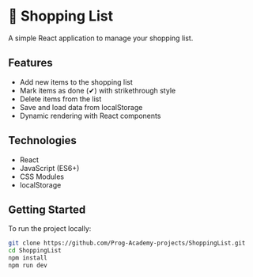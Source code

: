 # 🛒 Shopping List

A simple React application to manage your shopping list.


## Features


- Add new items to the shopping list  
- Mark items as done (✔) with strikethrough style  
- Delete items from the list  
- Save and load data from localStorage  
- Dynamic rendering with React components

## Technologies

- React
- JavaScript (ES6+)
- CSS Modules
- localStorage

## Getting Started

To run the project locally:

```bash
git clone https://github.com/Prog-Academy-projects/ShoppingList.git
cd ShoppingList
npm install
npm run dev